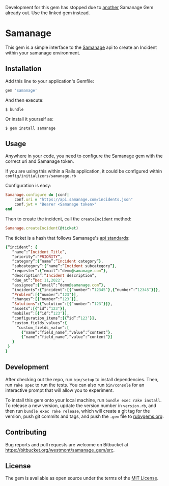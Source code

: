 Development for this gem has stopped due to [another](https://github.com/cw2908/samanage-ruby) Samanage Gem already out. Use the linked gem instead. 


# Samanage

This gem is a simple interface to the [Samanage](https://www.samanage.com/api/) api to create an Incident within your samanage environment.

## Installation

Add this line to your application's Gemfile:

```ruby
gem 'samanage'
```

And then execute:

    $ bundle

Or install it yourself as:

    $ gem install samanage

## Usage

Anywhere in your code, you need to configure the Samanage gem with the correct uri and Samanage token.

If you are using this within a Rails application, it could be configured within `config/initializers/samanage.rb` 

Configuration is easy:
```ruby
Samanage.configure do |conf|
	conf.uri = "https://api.samanage.com/incidents.json"
	conf.jwt = "Bearer <Samanage token>"
end
```

Then to create the incident, call the `createIncident` method:

```ruby
Samanage.createIncident(@ticket)
```

The ticket is a hash that follows Samanage's [api standards](https://www.samanage.com/api/incidents/):
```ruby
{“incident”: {
   “name”:”Incident_Title”,
   “priority”:”PRIORITY”,
   “category”:{“name”:”Incident category”},
   “subcategory”:{“name”:”Incident subcategory”},
   “requester”:{“email”:”demo@samanage.com”},
   “description”:”Incident description”,
   “due_at”:”Dec 11,2022″,
   “assignee”:{“email”:”demo@samanage.com”},
   “incidents”:{“incident”:[{“number”:”12345″},{“number”:”12345″}]},
   “Problem”:[{“number”:”123″}],
   “changes”:[{“number”:”123″}],  
   “Solutions”:{“solution”:[{“number”:”123″}]},
   “assets”:[{“id”:”123″}],
   “mobiles”:[{“id”:”123″}],
   “configuration_items”:[{“id”:”123″}],
   “custom_fields_values”:{
     “custom_fields_value”:[
       {“name”:”field_name”,”value”:”content”},
       {“name”:”field_name”,”value”:”content”}]
   }
 }
}
```

## Development

After checking out the repo, run `bin/setup` to install dependencies. Then, run `rake spec` to run the tests. You can also run `bin/console` for an interactive prompt that will allow you to experiment.

To install this gem onto your local machine, run `bundle exec rake install`. To release a new version, update the version number in `version.rb`, and then run `bundle exec rake release`, which will create a git tag for the version, push git commits and tags, and push the `.gem` file to [rubygems.org](https://rubygems.org).

## Contributing

Bug reports and pull requests are welcome on Bitbucket at https://bitbucket.org/westmont/samanage_gem/src.

## License

The gem is available as open source under the terms of the [MIT License](https://opensource.org/licenses/MIT).
